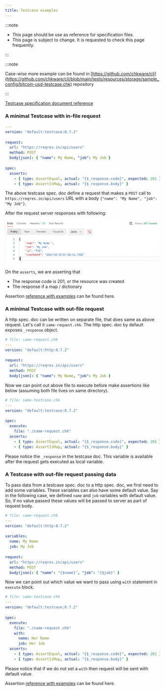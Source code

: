 ```yaml
---
title: Testcase examples
---
```


:::note

- This page should be use as reference for specification files.
- This page is subject to change. It is requested to check this page frequently.

:::

:::note

Case-wise more example can be found in [https://github.com/chkware/cli](https://github.com/chkware/cli/blob/main/tests/resources/storage/sample_config/bitcoin-usd-testcase.chk) repository

:::

[Testcase specification document reference](/docs/references/testcase-reference)

### A minimal Testcase with in-file request

```yaml
---
version: "default:testcase:0.7.2"

request:
  url: "https://reqres.in/api/users"
  method: POST
  body[json]: { "name": My Name, "job": My Job }

spec:
  asserts:
    - { type: AssertEqual, actual: "{$_response.code}", expected: 201 }
    - { type: AssertIsMap, actual: "{$_response.body}" }
```

The above testcase spec. doc define a request that makes a `POST` call to `https://reqres.in/api/users` URL with a body `{"name": "My Name", "job": "My Job"}`.

After the request server responses with following:

![reqres.in response](../assets/testcase-eximg-01.png)

On the `asserts`, we are asserting that

- The response code is 201, or the resource was created
- The response if a map / dictionary

Assertion [reference with examples](/docs/references/testcase-reference#assertions) can be found here.

### A minimal Testcase with out-file request

A http spec. doc can be written on separate file, that does same as above request. Let's call it `same-request.chk`. The http spec. doc by default exposes `_response` object.

```yaml
# file: same-request.chk
---
version: "default:http:0.7.2"

request:
  url: "https://reqres.in/api/users"
  method: POST
  body[json]: { "name": My Name, "job": My Job }
```

Now we can point out above file to execute before make assertions like below (assuming both file lives on same directory).

```yaml
# file: same-testcase.chk
---
version: "default:testcase:0.7.2"

spec:
  execute:
    file: "./same-request.chk"
  asserts:
    - { type: AssertEqual, actual: "{$_response.code}", expected: 201 }
    - { type: AssertIsMap, actual: "{$_response.body}" }
```

Please notice the `_response` in the testcase doc. This variable is available after the request gets executed as local variable.

### A Testcase with out-file request passing data

To pass data from a testcase spec. doc to a http spec. doc, we first need to add some variables. These variables can also have some default value. Say in the following case, we defined `name` and `job` variables with default value. So, if no value passed these values will be passed to server as part of request body.

```yaml
# file: same-request.chk
---
version: "default:http:0.7.2"

variables:
  name: My Name
  job: My Job

request:
  url: "https://reqres.in/api/users"
  method: POST
  body[json]: { "name": "{$name}", "job": "{$job}" }
```

Now we can point out which value we want to pass using `with` statement in `execute` block.

```yaml
# file: same-testcase.chk
---
version: "default:testcase:0.7.2"

spec:
  execute:
    file: "./same-request.chk"
    with:
      name: Her Name
      job: Her Job
  asserts:
    - { type: AssertEqual, actual: "{$_response.code}", expected: 201 }
    - { type: AssertIsMap, actual: "{$_response.body}" }
```

Please notice that if we do not set a `with` then request will be sent with default value.

Assertion [reference with examples](/docs/references/testcase-reference#assertions) can be found here.
